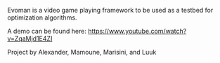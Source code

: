 Evoman is a video game playing framework to be used as a testbed for optimization algorithms.

A demo can be found here:  https://www.youtube.com/watch?v=ZqaMjd1E4ZI

Project by Alexander, Mamoune, Marisini, and Luuk
